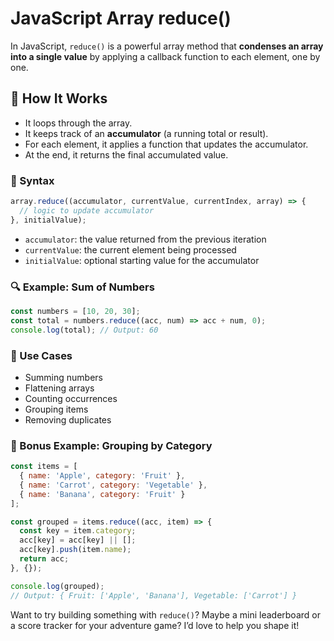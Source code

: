 # JavaScript Array reduce()

In JavaScript, `reduce()` is a powerful array method that **condenses an array into a single value** by applying a callback function to each element, one by one.

## 🧠 How It Works

- It loops through the array.
- It keeps track of an **accumulator** (a running total or result).
- For each element, it applies a function that updates the accumulator.
- At the end, it returns the final accumulated value.

### 🧪 Syntax

```javascript
array.reduce((accumulator, currentValue, currentIndex, array) => {
  // logic to update accumulator
}, initialValue);
```

- `accumulator`: the value returned from the previous iteration
- `currentValue`: the current element being processed
- `initialValue`: optional starting value for the accumulator

### 🔍 Example: Sum of Numbers

```javascript
const numbers = [10, 20, 30];
const total = numbers.reduce((acc, num) => acc + num, 0);
console.log(total); // Output: 60
```

### 🎯 Use Cases

- Summing numbers
- Flattening arrays
- Counting occurrences
- Grouping items
- Removing duplicates

### 🧸 Bonus Example: Grouping by Category

```javascript
const items = [
  { name: 'Apple', category: 'Fruit' },
  { name: 'Carrot', category: 'Vegetable' },
  { name: 'Banana', category: 'Fruit' }
];

const grouped = items.reduce((acc, item) => {
  const key = item.category;
  acc[key] = acc[key] || [];
  acc[key].push(item.name);
  return acc;
}, {});

console.log(grouped);
// Output: { Fruit: ['Apple', 'Banana'], Vegetable: ['Carrot'] }
```

Want to try building something with `reduce()`? Maybe a mini leaderboard or a score tracker for your adventure game? I’d love to help you shape it!
